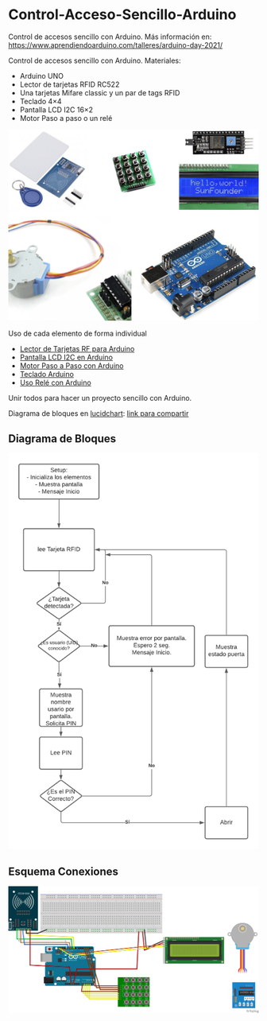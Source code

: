 # Control-Acceso-Sencillo-Arduino

Control de accesos sencillo con Arduino. Más información en: <https://www.aprendiendoarduino.com/talleres/arduino-day-2021/>

Control de accesos sencillo con Arduino. Materiales:

- Arduino UNO
- Lector de tarjetas RFID RC522
- Una tarjetas Mifare classic y un par de tags RFID
- Teclado 4×4
- Pantalla LCD I2C 16×2
- Motor Paso a paso o un relé

![materiales](image1.png "materiales")

Uso de cada elemento de forma individual

- [Lector de Tarjetas RF para Arduino](https://aprendiendoarduino.wordpress.com/2018/10/17/lector-de-tarjetas-rf-para-arduino/)
- [Pantalla LCD I2C en Arduino](https://aprendiendoarduino.wordpress.com/2018/10/17/pantalla-lcd-i2c-en-arduino/)
- [Motor Paso a Paso con Arduino](https://aprendiendoarduino.wordpress.com/2018/10/17/motor-paso-a-paso-con-arduino/)
- [Teclado Arduino](https://aprendiendoarduino.wordpress.com/2018/10/17/teclado-arduino/)
- [Uso Relé con Arduino](https://aprendiendoarduino.wordpress.com/2019/02/27/uso-rele-con-arduino/)

Unir todos para hacer un proyecto sencillo con Arduino.

Diagrama de bloques en [lucidchart](https://www.lucidchart.com/): [link para compartir](https://lucid.app/lucidchart/invitations/accept/7e13e4ea-dedf-4020-aeaa-387500ee4b3f?viewport_loc=-220%2C33%2C2318%2C1225%2C0_0)

## Diagrama de Bloques

![diagrama](Diagrama_Bloques_Arduino_Control_Acceso.png "bloques")

## Esquema Conexiones

![esquema](Esquema_Control_Accesos_bb.png "esquema")
